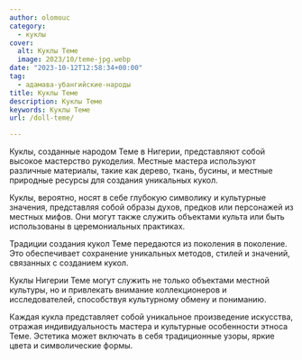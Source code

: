 ```yaml
---
author: olomouc
category:
  - куклы
cover:
  alt: Куклы Теме
  image: 2023/10/teme-jpg.webp
date: "2023-10-12T12:58:34+00:00"
tag:
  - адамава-убангийские-народы
title: Куклы Теме
description: Куклы Теме
keywords: Куклы Теме
url: /doll-teme/

---
```

Куклы, созданные народом Теме в Нигерии, представляют собой высокое мастерство рукоделия. Местные мастера используют различные материалы, такие как дерево, ткань, бусины, и местные природные ресурсы для создания уникальных кукол.

Куклы, вероятно, носят в себе глубокую символику и культурные значения, представляя собой образы духов, предков или персонажей из местных мифов. Они могут также служить объектами культа или быть использованы в церемониальных практиках.

Традиции создания кукол Теме передаются из поколения в поколение. Это обеспечивает сохранение уникальных методов, стилей и значений, связанных с созданием кукол.

Куклы Нигерии Теме могут служить не только объектами местной культуры, но и привлекать внимание коллекционеров и исследователей, способствуя культурному обмену и пониманию.

Каждая кукла представляет собой уникальное произведение искусства, отражая индивидуальность мастера и культурные особенности этноса Теме. Эстетика может включать в себя традиционные узоры, яркие цвета и символические формы.

